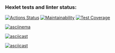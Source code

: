 ### Hexlet tests and linter status:
[![Actions Status](https://github.com/GrimRoge/qa-auto-engineer-javascript-project-44/workflows/hexlet-check/badge.svg)](https://github.com/GrimRoge/qa-auto-engineer-javascript-project-44/actions)
[![Maintainability](https://api.codeclimate.com/v1/badges/5e2519073aded45efb0c/maintainability)](https://codeclimate.com/github/GrimRoge/qa-auto-engineer-javascript-project-44/maintainability)
[![Test Coverage](https://api.codeclimate.com/v1/badges/5e2519073aded45efb0c/test_coverage)](https://codeclimate.com/github/GrimRoge/qa-auto-engineer-javascript-project-44/test_coverage)


[![asciinema](https://asciinema.org/a/ndj7jAf5ZWuEo7UyUk3sLOfdr.svg)](https://asciinema.org/a/ndj7jAf5ZWuEo7UyUk3sLOfdr)

[![asciicast](https://asciinema.org/a/XK9ghtNjsme8ySHIjoXJpGOfd.svg)](https://asciinema.org/a/XK9ghtNjsme8ySHIjoXJpGOfd)

[![asciicast](https://asciinema.org/a/wnLICc78AULppxRB9vCKjopd9.svg)](https://asciinema.org/a/wnLICc78AULppxRB9vCKjopd9)
